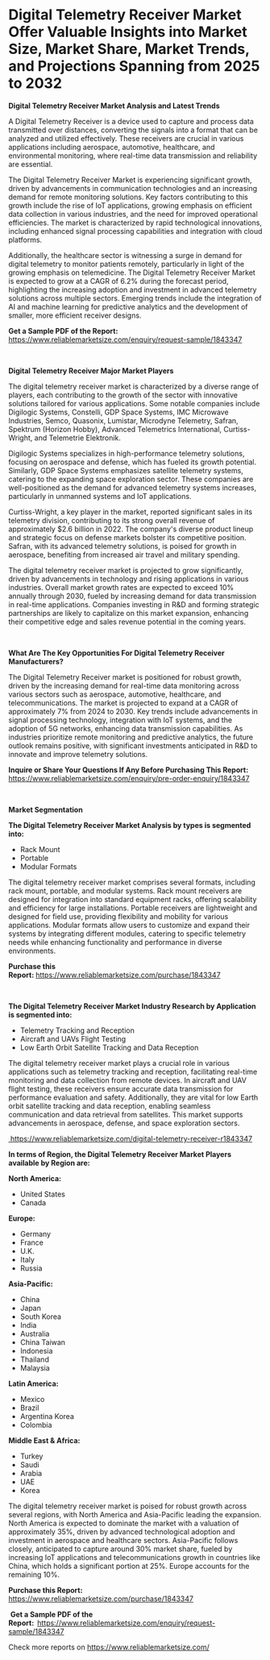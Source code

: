<p><h1>Digital Telemetry Receiver Market Offer Valuable Insights into Market Size, Market Share, Market Trends, and Projections Spanning from 2025 to 2032</h1></p><p><strong>Digital Telemetry Receiver Market Analysis and Latest Trends</strong></p>
<p><p>A Digital Telemetry Receiver is a device used to capture and process data transmitted over distances, converting the signals into a format that can be analyzed and utilized effectively. These receivers are crucial in various applications including aerospace, automotive, healthcare, and environmental monitoring, where real-time data transmission and reliability are essential.</p><p>The Digital Telemetry Receiver Market is experiencing significant growth, driven by advancements in communication technologies and an increasing demand for remote monitoring solutions. Key factors contributing to this growth include the rise of IoT applications, growing emphasis on efficient data collection in various industries, and the need for improved operational efficiencies. The market is characterized by rapid technological innovations, including enhanced signal processing capabilities and integration with cloud platforms.</p><p>Additionally, the healthcare sector is witnessing a surge in demand for digital telemetry to monitor patients remotely, particularly in light of the growing emphasis on telemedicine. The Digital Telemetry Receiver Market is expected to grow at a CAGR of 6.2% during the forecast period, highlighting the increasing adoption and investment in advanced telemetry solutions across multiple sectors. Emerging trends include the integration of AI and machine learning for predictive analytics and the development of smaller, more efficient receiver designs.</p></p>
<p><strong>Get a Sample PDF of the Report:&nbsp;</strong> <a href="https://www.reliablemarketsize.com/enquiry/request-sample/1843347?utm_campaign=2281&utm_medium=2&utm_source=Github&utm_content=ia&utm_term=12042025&utm_id=digital-telemetry-receiver">https://www.reliablemarketsize.com/enquiry/request-sample/1843347</a></p>
<p>&nbsp;</p>
<p><strong>Digital Telemetry Receiver Major Market Players</strong></p>
<p><p>The digital telemetry receiver market is characterized by a diverse range of players, each contributing to the growth of the sector with innovative solutions tailored for various applications. Some notable companies include Digilogic Systems, Constelli, GDP Space Systems, IMC Microwave Industries, Semco, Quasonix, Lumistar, Microdyne Telemetry, Safran, Spektrum (Horizon Hobby), Advanced Telemetrics International, Curtiss-Wright, and Telemetrie Elektronik.</p><p>Digilogic Systems specializes in high-performance telemetry solutions, focusing on aerospace and defense, which has fueled its growth potential. Similarly, GDP Space Systems emphasizes satellite telemetry systems, catering to the expanding space exploration sector. These companies are well-positioned as the demand for advanced telemetry systems increases, particularly in unmanned systems and IoT applications.</p><p>Curtiss-Wright, a key player in the market, reported significant sales in its telemetry division, contributing to its strong overall revenue of approximately $2.6 billion in 2022. The company's diverse product lineup and strategic focus on defense markets bolster its competitive position. Safran, with its advanced telemetry solutions, is poised for growth in aerospace, benefiting from increased air travel and military spending.</p><p>The digital telemetry receiver market is projected to grow significantly, driven by advancements in technology and rising applications in various industries. Overall market growth rates are expected to exceed 10% annually through 2030, fueled by increasing demand for data transmission in real-time applications. Companies investing in R&D and forming strategic partnerships are likely to capitalize on this market expansion, enhancing their competitive edge and sales revenue potential in the coming years.</p></p>
<p>&nbsp;</p>
<p><strong>What Are The Key Opportunities For Digital Telemetry Receiver Manufacturers?</strong></p>
<p><p>The Digital Telemetry Receiver market is positioned for robust growth, driven by the increasing demand for real-time data monitoring across various sectors such as aerospace, automotive, healthcare, and telecommunications. The market is projected to expand at a CAGR of approximately 7% from 2024 to 2030. Key trends include advancements in signal processing technology, integration with IoT systems, and the adoption of 5G networks, enhancing data transmission capabilities. As industries prioritize remote monitoring and predictive analytics, the future outlook remains positive, with significant investments anticipated in R&D to innovate and improve telemetry solutions.</p></p>
<p><strong>Inquire or Share Your Questions If Any Before Purchasing This Report:</strong> <a href="https://www.reliablemarketsize.com/enquiry/pre-order-enquiry/1843347?utm_campaign=2281&utm_medium=2&utm_source=Github&utm_content=ia&utm_term=12042025&utm_id=digital-telemetry-receiver">https://www.reliablemarketsize.com/enquiry/pre-order-enquiry/1843347</a></p>
<p>&nbsp;</p>
<p><strong>Market Segmentation</strong></p>
<p><strong>The Digital Telemetry Receiver Market Analysis by types is segmented into:</strong></p>
<p><ul><li>Rack Mount</li><li>Portable</li><li>Modular Formats</li></ul></p>
<p><p>The digital telemetry receiver market comprises several formats, including rack mount, portable, and modular systems. Rack mount receivers are designed for integration into standard equipment racks, offering scalability and efficiency for large installations. Portable receivers are lightweight and designed for field use, providing flexibility and mobility for various applications. Modular formats allow users to customize and expand their systems by integrating different modules, catering to specific telemetry needs while enhancing functionality and performance in diverse environments.</p></p>
<p><strong>Purchase this Report:&nbsp;</strong><a href="https://www.reliablemarketsize.com/purchase/1843347?utm_campaign=2281&utm_medium=2&utm_source=Github&utm_content=ia&utm_term=12042025&utm_id=digital-telemetry-receiver">https://www.reliablemarketsize.com/purchase/1843347</a></p>
<p>&nbsp;</p>
<p><strong>The Digital Telemetry Receiver Market Industry Research by Application is segmented into:</strong></p>
<p><ul><li>Telemetry Tracking and Reception</li><li>Aircraft and UAVs Flight Testing</li><li>Low Earth Orbit Satellite Tracking and Data Reception</li></ul></p>
<p><p>The digital telemetry receiver market plays a crucial role in various applications such as telemetry tracking and reception, facilitating real-time monitoring and data collection from remote devices. In aircraft and UAV flight testing, these receivers ensure accurate data transmission for performance evaluation and safety. Additionally, they are vital for low Earth orbit satellite tracking and data reception, enabling seamless communication and data retrieval from satellites. This market supports advancements in aerospace, defense, and space exploration sectors.</p></p>
<p><a href="https://www.reliablemarketsize.com/digital-telemetry-receiver-r1843347?utm_campaign=2281&utm_medium=2&utm_source=Github&utm_content=ia&utm_term=12042025&utm_id=digital-telemetry-receiver">&nbsp;https://www.reliablemarketsize.com/digital-telemetry-receiver-r1843347</a></p>
<p><strong>In terms of Region, the Digital Telemetry Receiver Market Players available by Region are:</strong></p>
<p>
    <p> <strong> North America: </strong>
        <ul>
            <li>United States</li>
            <li>Canada</li>
        </ul>
        </p> 
    <p> <strong> Europe: </strong>
        <ul>
            <li>Germany</li>
            <li>France</li>
            <li>U.K.</li>
            <li>Italy</li>
            <li>Russia</li>
        </ul>
        </p> 
    <p> <strong> Asia-Pacific: </strong>
        <ul>
            <li>China</li>
            <li>Japan</li>
            <li>South Korea</li>
            <li>India</li>
            <li>Australia</li>
            <li>China Taiwan</li>
            <li>Indonesia</li>
            <li>Thailand</li>
            <li>Malaysia</li>
        </ul>
        </p> 
    <p> <strong> Latin America: </strong>
        <ul>
            <li>Mexico</li>
            <li>Brazil</li>
            <li>Argentina Korea</li>
            <li>Colombia</li>
        </ul>
        </p> 
    <p> <strong> Middle East & Africa: </strong>
        <ul>
            <li>Turkey</li>
            <li>Saudi</li>
            <li>Arabia</li>
            <li>UAE</li>
            <li>Korea</li>
        </ul>
    </p>
    </p>
<p><p>The digital telemetry receiver market is poised for robust growth across several regions, with North America and Asia-Pacific leading the expansion. North America is expected to dominate the market with a valuation of approximately 35%, driven by advanced technological adoption and investment in aerospace and healthcare sectors. Asia-Pacific follows closely, anticipated to capture around 30% market share, fueled by increasing IoT applications and telecommunications growth in countries like China, which holds a significant portion at 25%. Europe accounts for the remaining 10%.</p></p>
<p><strong>Purchase this Report: </strong><a href="https://www.reliablemarketsize.com/purchase/1843347?utm_campaign=2281&utm_medium=2&utm_source=Github&utm_content=ia&utm_term=12042025&utm_id=digital-telemetry-receiver">https://www.reliablemarketsize.com/purchase/1843347</a></p>
<p>&nbsp;<strong>Get a Sample PDF of the Report:&nbsp;&nbsp;</strong><a href="https://www.reliablemarketsize.com/enquiry/request-sample/1843347?utm_campaign=2281&utm_medium=2&utm_source=Github&utm_content=ia&utm_term=12042025&utm_id=digital-telemetry-receiver">https://www.reliablemarketsize.com/enquiry/request-sample/1843347</a></p>
<p><strong></strong></p>
<p>Check more reports on <a href="https://www.reliablemarketsize.com/?utm_campaign=2281&utm_medium=2&utm_source=Github&utm_content=ia&utm_term=12042025&utm_id=digital-telemetry-receiver">https://www.reliablemarketsize.com/</a></p>